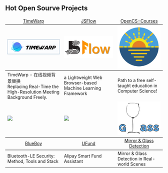 ## Hot Open Sourve Projects

<table>
  <tr>
    <td>
      <a href="https://github.com/Charmve/TimeWarp"><img src="https://github.com/Charmve/TimeWarp/raw/main/img/photo/logo_H.png" width="330"></a>
    </td>
    <td>
      <a href="https://github.com/Charmve/JSFlow"><img src="https://github.com/Charmve/jsFlow/raw/main/img/JSFlow.jpg" width="330"></a>
    </td>
    <td>
      <a href="https://github.com/Charmve/OpenCS-Courses"><img src="https://github.com/Charmve/OpenCS-Courses/raw/main/extras/Logo.png" width="330"></a>
    </td>
  </tr>
  <thead>
  <tr>
    <td style="text-align: center">
      <a href="https://github.com/Charmve/TimeWarp">TimeWarp</a>
    </td>
    <td style="text-align: center">
      <a href="https://github.com/Charmve/JSFlow">JSFlow</a>
    </td>
    <td style="text-align: center">
      <a href="https://github.com/Charmve/OpenCS-Courses">OpenCS-Courses</a>
    </td>
  </tr>
  </thead>
  <tr>
    <td>
      TimeWarp - 在线视频背景替换<br>
      Replacing Real-Time the High-Resolution Meeting Background Freely.
    </td>
    <td>
      a Lightweight Web Browser-based Machine Learning Framework
    </td>
    <td>
      Path to a free self-taught education in Computer Science!
    </td>
  </tr>
  <tr>
  </tr>
  <tr>
    <td>
      <a href="https://github.com/Charmve/BLE-Security-Attack-Defence"><img src="https://github.com/Charmve/BLE-Security-Attack-Defence/raw/master/image/BlueBoy.png" width="330"></a>
    </td>
    <td>
      <a href="https://github.com/UFund-Me/UFund"><img src="https://ufund-me.github.io/img/logo-with-font.png" width="330"></a>
    </td>
    <td>
      <a href="https://github.com/Charmve/Mirror-Glass-Detection"><img src="https://github.com/Charmve/Mirror-Glass-Detection/raw/master/logo-GlassDetec.png" width="330"></a>
    </td>
  </tr>
  <thead>
  <tr>
    <td style="text-align: center">
      <a href="https://github.com/Charmve/BLE-Security-Attack-Defence">BlueBoy</a>
    </td>
    <td style="text-align: center">
      <a href="https://github.com/Charmve/UFund">UFund</a>
    </td>
    <td style="text-align: center">
      <a href="https://github.com/Charmve/Mirror-Glass-Detection">Mirror & Glass Detection</a>
    </td>
  </tr>
  </thead>
  <tr>
    <td>
      Bluetooth-LE Security: Method, Tools and Stack
    </td>
    <td>
      Alipay Smart Fund Assistant
    </td>
    <td>
      Mirror & Glass Detection in Real-world Scenes
    </td>
  </tr>
</table>
